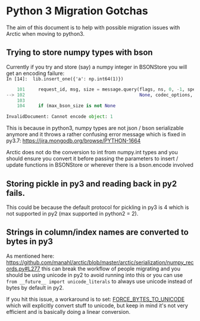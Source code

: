 # Python 3 Migration Gotchas

The aim of this document is to help with possible migration issues with Arctic when moving to python3.

## Trying to store numpy types with bson

Currently if you try and store (say) a numpy integer in BSONStore you will get an encoding failure:  
`In [14]:  lib.insert_one({'a': np.int64(1)})`

```python
    101     request_id, msg, size = message.query(flags, ns, 0, -1, spec,
--> 102                                           None, codec_options, check_keys)
    103 
    104     if (max_bson_size is not None

InvalidDocument: Cannot encode object: 1
```
This is because in python3, numpy types are not json / bson serializable anymore and it throws a rather confusing 
error message which is fixed in py3.7: https://jira.mongodb.org/browse/PYTHON-1664

Arctic does not do the conversion to int from numpy.int types and you should ensure you convert it before passing
the parameters to insert / update functions in BSONStore or wherever there is a bson.encode involved

## Storing pickle in py3 and reading back in py2 fails.

This could be because the default protocol for pickling in py3 is 4 which is not supported in py2 (max supported in python2 = 2).

## Strings in column/index names are converted to bytes in py3

As mentioned here: https://github.com/manahl/arctic/blob/master/arctic/serialization/numpy_records.py#L277 this can
break the workflow of people migrating and you should be using unicode in py2 to avoid running into this or you can use
`from __future__ import unicode_literals` to always use unicode instead of bytes by default in py2.

If you hit this issue, a workaround is to set: [FORCE_BYTES_TO_UNICODE](https://github.com/manahl/arctic/blob/master/arctic/_config.py#L92)
which will explicitly convert stuff to unicode, but keep in mind it's not very efficient and is basically doing
a linear conversion. 
